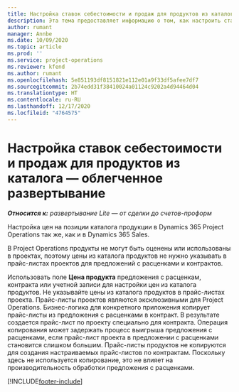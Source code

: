 ```yaml
---
title: Настройка ставок себестоимости и продаж для продуктов из каталога — облегченное развертывание
description: Эта тема предоставляет информацию о том, как настроить ставки себестоимости и продаж для позиций в каталоге продуктов.
author: rumant
manager: Annbe
ms.date: 10/09/2020
ms.topic: article
ms.prod: ''
ms.service: project-operations
ms.reviewer: kfend
ms.author: rumant
ms.openlocfilehash: 5e851193df8151821e112e01a9f33df5afee7df7
ms.sourcegitcommit: 2b74edd31f38410024a01124c9202a4d94464d04
ms.translationtype: HT
ms.contentlocale: ru-RU
ms.lasthandoff: 12/17/2020
ms.locfileid: "4764575"
---
```

# <a name="set-up-cost-and-sales-rates-for-catalog-products---lite"></a>Настройка ставок себестоимости и продаж для продуктов из каталога — облегченное развертывание

_**Относится к:** развертывание Lite — от сделки до счетов-проформ_


Настройка цен на позиции каталога продукции в Dynamics 365 Project Operations так же, как и в Dynamics 365 Sales.

В Project Operations продукты не могут быть оценены или использованы в проектах, поэтому цены из каталога продуктов не нужно указывать в прайс-листах проектов для предложений с расценками и контрактов.

Использовать поле **Цена продукта** предложения с расценкам, контракта или учетной записи для настройки цен из каталога продуктов. Не указывайте цены из каталога продуктов в прайс-листах проекта. Прайс-листы проектов являются эксклюзивными для Project Operations. Бизнес-логика для конкретного приложения копирует прайс-листы из предложения с расценками в контракт. В результате создается прайс-лист по проекту специально для контракта. Операция копирования может задержать процесс выигрыша предложения с расценками, если прайс-лист проекта в предложении с расценками становится слишком большим. Прайс-листы продуктов не копируются для создания настраиваемых прайс-листов по контрактам. Поскольку здесь не используется копирование, это не влияет на производительность обработки предложения с расценками.


[!INCLUDE[footer-include](../../includes/footer-banner.md)]